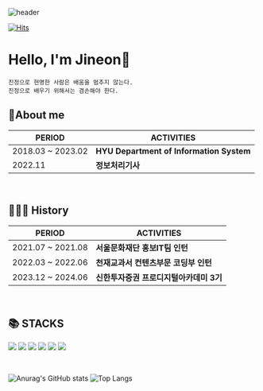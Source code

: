 ![header](https://capsule-render.vercel.app/api?type=waving&color=3CAFE0&height=400&section=header&text=True%20Word&fontAlign=17&fontAlignY=60&descAlign=26&desc=Hello%20World🐬&descSize=40&descAlignY=71&fontSize=50&fontColor=FFFFFF&animation=twinkling)


[![Hits](https://hits.seeyoufarm.com/api/count/incr/badge.svg?url=https%3A%2F%2Fgithub.com%2Fparkjineon%2Fhit-counter&count_bg=%2375E1FF&title_bg=%234D90BB&icon=iconify.svg&icon_color=%23E7E7E7&title=hits&edge_flat=true)](https://hits.seeyoufarm.com)

# Hello, I'm Jineon👋

```
진정으로 현명한 사람은 배움을 멈추지 않는다.
진정으로 배우기 위해서는 겸손해야 한다.
```

## 🎤About me

| PERIOD          | ACTIVITIES                             |
| --------------- | -------------------------------------- |
| 2018.03 ~ 2023.02 | **HYU Department of Information System** |    
| 2022.11          | **정보처리기사**                          |


<br/>

## 👨🏻‍💻 History

| PERIOD          | ACTIVITIES                             |
| --------------- | -------------------------------------- |
| 2021.07 ~ 2021.08 | **서울문화재단 홍보IT팀 인턴** | 
| 2022.03 ~ 2022.06 | **천재교과서 컨텐츠부문 코딩부 인턴** | 
| 2023.12 ~ 2024.06 | **신한투자증권 프로디지털아카데미 3기** |

<br/>

## 📚 STACKS
<img src="https://img.shields.io/badge/html5-E34F26?style=for-the-badge&logo=html5&logoColor=white"> <!-- html5 -->
<img src="https://img.shields.io/badge/css-1572B6?style=for-the-badge&logo=css3&logoColor=white"> <!-- css -->
<img src="https://img.shields.io/badge/javascript-F7DF1E?style=for-the-badge&logo=javascript&logoColor=black"> <!-- js -->
<img src="https://img.shields.io/badge/python-3776AB?style=for-the-badge&logo=python&logoColor=white"> <!-- python -->
<img src="https://img.shields.io/badge/node.js-339933?style=for-the-badge&logo=Node.js&logoColor=white"> <!-- node.js -->
<img src="https://img.shields.io/badge/react-61DAFB?style=for-the-badge&logo=react&logoColor=white"> <!-- react -->

<br/>

![Anurag's GitHub stats](https://github-readme-stats.vercel.app/api?username=parkjineon&show_icons=true&theme=default&title_color=3CAFE0&text_color=4283AB&icon_color=3CAFE0&border_color=4283AB&hide_border=True)
![Top Langs](https://github-readme-stats.vercel.app/api/top-langs/?username=parkjineon&layout=compact&theme=default&title_color=3CAFE0&text_color=4283AB&icon_color=3CAFE0&border_color=4283AB&hide_border=True)
<!--[![Solved.ac tier](http://mazassumnida.wtf/api/v2/generate_badge?boj=pjo3789)](https://solved.ac/pjo3789/)-->
